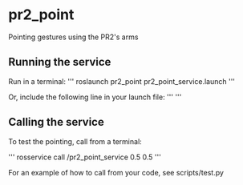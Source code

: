# pr2_point
Pointing gestures using the PR2's arms

## Running the service

Run in a terminal:
'''
roslaunch pr2_point pr2_point_service.launch
'''

Or, include the following line in your launch file:
'''
<include file="$(find pr2_point)/pr2_point_service.launch" />
'''

## Calling the service

To test the pointing, call from a terminal:

'''
rosservice call /pr2_point_service 0.5 0.5
'''

For an example of how to call from your code, see scripts/test.py
